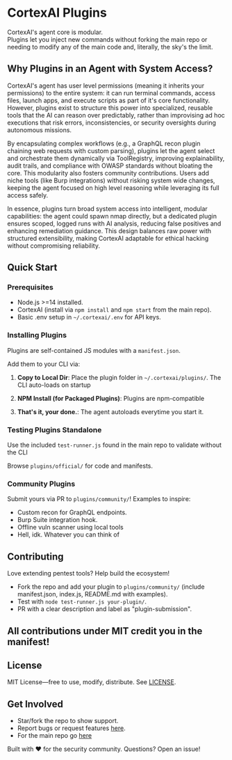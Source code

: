 # CortexAI Plugins

CortexAI's agent core is modular.  
Plugins let you inject new commands without forking the main repo or needing to modify any of the main code and, literally, the sky's the limit.

## Why Plugins in an Agent with System Access?
CortexAI's agent has user level permissions (meaning it inherits your permissions) to the entire system: it can run terminal commands, access files, launch apps, and execute scripts as part of it's core functionality. However, plugins exist to structure this power into specialized, reusable tools that the AI can reason over predictably, rather than improvising ad hoc executions that risk errors, inconsistencies, or security oversights during autonomous missions.​

By encapsulating complex workflows (e.g., a GraphQL recon plugin chaining web requests with custom parsing), plugins let the agent select and orchestrate them dynamically via ToolRegistry, improving explainability, audit trails, and compliance with OWASP standards without bloating the core. This modularity also fosters community contributions. Users add niche tools (like Burp integrations) without risking system wide changes, keeping the agent focused on high level reasoning while leveraging its full access safely.​

In essence, plugins turn broad system access into intelligent, modular capabilities: the agent could spawn nmap directly, but a dedicated plugin ensures scoped, logged runs with AI analysis, reducing false positives and enhancing remediation guidance. This design balances raw power with structured extensibility, making CortexAI adaptable for ethical hacking without compromising reliability.​

## Quick Start

### Prerequisites
- Node.js >=14 installed.
- CortexAI (install via `npm install` and `npm start` from the main repo).
- Basic .env setup in `~/.cortexai/.env` for API keys.

### Installing Plugins
Plugins are self-contained JS modules with a `manifest.json`.

Add them to your CLI via:

1. **Copy to Local Dir**: Place the plugin folder in `~/.cortexai/plugins/`. The CLI auto-loads on startup

2. **NPM Install (for Packaged Plugins)**: Plugins are npm-compatible

3. **That's it, your done.**: The agent autoloads everytime you start it.
### Testing Plugins Standalone
Use the included `test-runner.js` found in the main repo to validate without the CLI

Browse `plugins/official/` for code and manifests. 

### Community Plugins
Submit yours via PR to `plugins/community/`! Examples to inspire:
- Custom recon for GraphQL endpoints.
- Burp Suite integration hook.
- Offline vuln scanner using local tools
- Hell, idk. Whatever you can think of

## Contributing
Love extending pentest tools? Help build the ecosystem!
- Fork the repo and add your plugin to `plugins/community/` (include manifest.json, index.js, README.md with examples).
- Test with `node test-runner.js your-plugin/`.
- PR with a clear description and label as "plugin-submission".

## All contributions under MIT credit you in the manifest!

## License
MIT License—free to use, modify, distribute. See [LICENSE](LICENSE).

## Get Involved
- Star/fork the repo to show support.
- Report bugs or request features [here](https://github.com/theelderemo/cortexai-plugins/issues).
- For the main repo go [here](https://github.com/theelderemo/cortexai)

Built with ❤️ for the security community. Questions? Open an issue!
